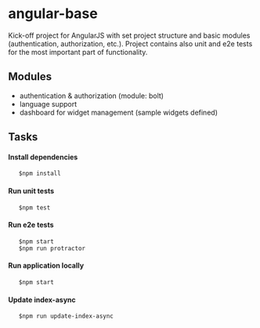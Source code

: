 angular-base
============

Kick-off project for AngularJS with set project structure and basic modules (authentication, authorization, etc.).
Project contains also unit and e2e tests for the most important part of functionality.

## Modules

* authentication & authorization (module: bolt)
* language support
* dashboard for widget management (sample widgets defined)

## Tasks

#### Install dependencies

```shell
   $npm install
```

#### Run unit tests

```shell
   $npm test
```

#### Run e2e tests

```shell
   $npm start
   $npm run protractor
```

#### Run application locally

```shell
   $npm start
```

#### Update index-async 

```shell
   $npm run update-index-async
```
